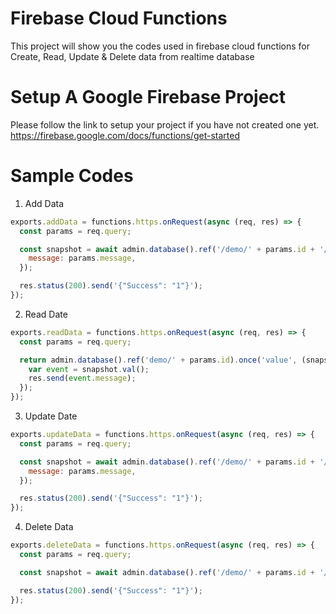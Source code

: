 # Firebase Cloud Functions
This project will show you the codes used in firebase cloud functions for Create, Read, Update & Delete data from realtime database
<br>
# Setup A Google Firebase Project
Please follow the link to setup your project if you have not created one yet. https://firebase.google.com/docs/functions/get-started
<br>
# Sample Codes
1. Add Data
```js
exports.addData = functions.https.onRequest(async (req, res) => {
  const params = req.query;

  const snapshot = await admin.database().ref('/demo/' + params.id + '/').set({
    message: params.message,
  });

  res.status(200).send('{"Success": "1"}');
});
```

2. Read Date
```js
exports.readData = functions.https.onRequest(async (req, res) => {
  const params = req.query;

  return admin.database().ref('demo/' + params.id).once('value', (snapshot) => {
    var event = snapshot.val();
    res.send(event.message);
  });
});
```

3. Update Date
```js
exports.updateData = functions.https.onRequest(async (req, res) => {
  const params = req.query;

  const snapshot = await admin.database().ref('/demo/' + params.id + '/').update({
    message: params.message,
  });

  res.status(200).send('{"Success": "1"}');
});
```

4. Delete Data
```js
exports.deleteData = functions.https.onRequest(async (req, res) => {
  const params = req.query;

  const snapshot = await admin.database().ref('/demo/' + params.id + '/').remove();

  res.status(200).send('{"Success": "1"}');
});
```
